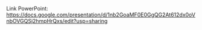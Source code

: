 Link PowerPoint: https://docs.google.com/presentation/d/1nb2GoaMF0E0GgQG2At612dx0oVnbOVGQSj2hmpHrQxs/edit?usp=sharing 
